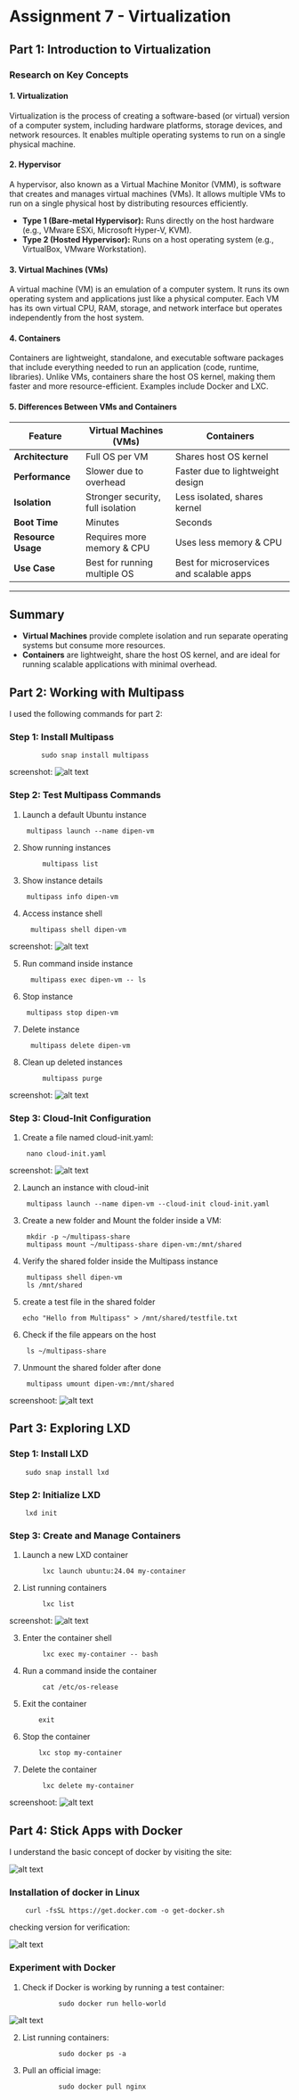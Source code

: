 # Assignment 7 - Virtualization  

## **Part 1: Introduction to Virtualization**  

### **Research on Key Concepts**  

#### **1. Virtualization**  
Virtualization is the process of creating a software-based (or virtual) version of a computer system, including hardware platforms, storage devices, and network resources. It enables multiple operating systems to run on a single physical machine.  

#### **2. Hypervisor**  
A hypervisor, also known as a Virtual Machine Monitor (VMM), is software that creates and manages virtual machines (VMs). It allows multiple VMs to run on a single physical host by distributing resources efficiently.  
- **Type 1 (Bare-metal Hypervisor):** Runs directly on the host hardware (e.g., VMware ESXi, Microsoft Hyper-V, KVM).  
- **Type 2 (Hosted Hypervisor):** Runs on a host operating system (e.g., VirtualBox, VMware Workstation).  

#### **3. Virtual Machines (VMs)**  
A virtual machine (VM) is an emulation of a computer system. It runs its own operating system and applications just like a physical computer. Each VM has its own virtual CPU, RAM, storage, and network interface but operates independently from the host system.  

#### **4. Containers**  
Containers are lightweight, standalone, and executable software packages that include everything needed to run an application (code, runtime, libraries). Unlike VMs, containers share the host OS kernel, making them faster and more resource-efficient. Examples include Docker and LXC.  

#### **5. Differences Between VMs and Containers**  

| Feature | Virtual Machines (VMs) | Containers |
|---------|----------------------|------------|
| **Architecture** | Full OS per VM | Shares host OS kernel |
| **Performance** | Slower due to overhead | Faster due to lightweight design |
| **Isolation** | Stronger security, full isolation | Less isolated, shares kernel |
| **Boot Time** | Minutes | Seconds |
| **Resource Usage** | Requires more memory & CPU | Uses less memory & CPU |
| **Use Case** | Best for running multiple OS | Best for microservices and scalable apps |

---

## **Summary**  
- **Virtual Machines** provide complete isolation and run separate operating systems but consume more resources.  
- **Containers** are lightweight, share the host OS kernel, and are ideal for running scalable applications with minimal overhead.  



## **Part 2: Working with Multipass**
 I used the following commands for part 2:
 ### **Step 1: Install Multipass**
        
            sudo snap install multipass

screenshot:
![alt text](<multipass install 1.jpg>)

### **Step 2: Test Multipass Commands**

1. Launch a default Ubuntu instance

        multipass launch --name dipen-vm

2. Show running instances

            multipass list

3. Show instance details

        multipass info dipen-vm

4. Access instance shell

         multipass shell dipen-vm

screenshot:
![alt text](multipass2.jpg)


5. Run command inside instance

         multipass exec dipen-vm -- ls

6. Stop instance

        multipass stop dipen-vm

7. Delete instance

         multipass delete dipen-vm

8. Clean up deleted instances

            multipass purge

screenshot:
![alt text](multipass3.jpg)




### **Step 3: Cloud-Init Configuration**

1. Create a file named cloud-init.yaml:

        nano cloud-init.yaml

screenshot:
![alt text](<cloud-init 1.jpg>)

2. Launch an instance with cloud-init

        multipass launch --name dipen-vm --cloud-init cloud-init.yaml


    
3. Create a new folder and Mount the folder inside a VM:

        mkdir -p ~/multipass-share
        multipass mount ~/multipass-share dipen-vm:/mnt/shared



4. Verify the shared folder inside the Multipass instance

        multipass shell dipen-vm
        ls /mnt/shared


5.  create a test file in the shared folder

        echo "Hello from Multipass" > /mnt/shared/testfile.txt

6. Check if the file appears on the host


        ls ~/multipass-share

7. Unmount the shared folder after done

        multipass umount dipen-vm:/mnt/shared

screenshoot:
![alt text](<cloud-init 2.jpg>)


## **Part 3: Exploring LXD**

### **Step 1: Install LXD**
        sudo snap install lxd


### **Step 2: Initialize LXD**
        lxd init



### **Step 3: Create and Manage Containers**

1. Launch a new LXD container

            lxc launch ubuntu:24.04 my-container

2. List running containers

            lxc list

screenshot:
![alt text](<lxd install1.jpg>)



3. Enter the container shell

            lxc exec my-container -- bash

4. Run a command inside the container

            cat /etc/os-release


5. Exit the container
         
           exit

6.  Stop the container


            lxc stop my-container


7. Delete the container

            lxc delete my-container


screenshoot:
![alt text](<lxc bash-stop.jpg>)



## **Part 4: Stick Apps with Docker**

I understand the basic concept of docker by visiting the site:

![alt text](<docker understanding.jpg>)

### **Installation of docker in Linux**

        curl -fsSL https://get.docker.com -o get-docker.sh

checking version for verification:

![alt text](<docker version.jpg>)

### **Experiment with Docker**

1. Check if Docker is working by running a test container:              

                sudo docker run hello-world

![alt text](<decker helloworls.jpg>)

2. List running containers:

                sudo docker ps -a

3. Pull an official image:

                sudo docker pull nginx



